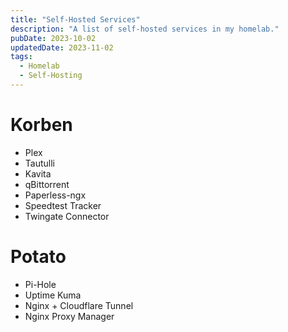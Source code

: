 ```yaml
---
title: "Self-Hosted Services"
description: "A list of self-hosted services in my homelab."
pubDate: 2023-10-02
updatedDate: 2023-11-02
tags:
  - Homelab
  - Self-Hosting
---
```


# Korben

- Plex
- Tautulli
- Kavita
- qBittorrent
- Paperless-ngx
- Speedtest Tracker
- Twingate Connector

# Potato

- Pi-Hole
- Uptime Kuma
- Nginx + Cloudflare Tunnel
- Nginx Proxy Manager
